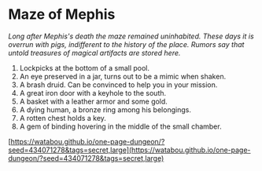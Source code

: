 # Maze of Mephis

_Long after Mephis's death the maze remained uninhabited. These days it is overrun with pigs, indifferent to the history of the place. Rumors say that untold treasures of magical artifacts are stored here._

1. Lockpicks at the bottom of a small pool.
2. An eye preserved in a jar, turns out to be a mimic when shaken.
3. A brash druid. Can be convinced to help you in your mission.
4. A great iron door with a keyhole to the south.
5. A basket with a leather armor and some gold.
6. A dying human, a bronze ring among his belongings.
7. A rotten chest holds a key.
8. A gem of binding hovering in the middle of the small chamber.

[https://watabou.github.io/one-page-dungeon/?seed=434071278&tags=secret,large](https://watabou.github.io/one-page-dungeon/?seed=434071278&tags=secret,large)

